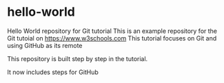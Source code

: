# hello-world
Hello World repository for Git tutorial
This is an example repository for the Git tutoial on https://www.w3schools.com
This tutorial focuses on Git and using GitHub as its remote

This repository is built step by step in the tutorial.      

It now includes steps for GitHub
